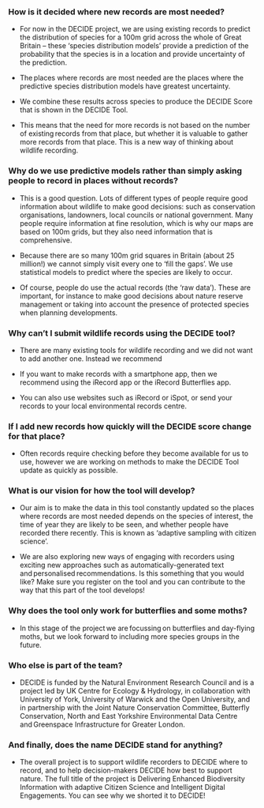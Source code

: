 [//]: # (title: Frequently asked questions)
### How is it decided where new records are most needed?   
- For now in the DECIDE project, we are using existing records to predict the distribution of species for a 100m grid across the whole of Great Britain – these ‘species distribution models’ provide a prediction of the probability that the species is in a location and provide uncertainty of the prediction.  

- The places where records are most needed are the places where the predictive species distribution models have greatest uncertainty.   

- We combine these results across species to produce the DECIDE Score that is shown in the DECIDE Tool. 

- This means that the need for more records is not based on the number of existing records from that place, but whether it is valuable to gather more records from that place. This is a new way of thinking about wildlife recording.  

### Why do we use predictive models rather than simply asking people to record in places without records?   
- This is a good question. Lots of different types of people require good information about wildlife to make good decisions: such as conservation organisations, landowners, local councils or national government. Many people require information at fine resolution, which is why our maps are based on 100m grids, but they also need information that is comprehensive.  

- Because there are so many 100m grid squares in Britain (about 25 million!) we cannot simply visit every one to ‘fill the gaps’. We use statistical models to predict where the species are likely to occur. 

- Of course, people do use the actual records (the ‘raw data’). These are important, for instance to make good decisions about nature reserve management or taking into account the presence of protected species when planning developments.  

### Why can’t I submit wildlife records using the DECIDE tool? 
- There are many existing tools for wildlife recording and we did not want to add another one. Instead we recommend  

- If you want to make records with a smartphone app, then we recommend using the iRecord app or the iRecord Butterflies app. 

- You can also use websites such as iRecord or iSpot, or send your records to your local environmental records centre.  

 
### If I add new records how quickly will the DECIDE score change for that place? 
- Often records require checking before they become available for us to use, however we are working on methods to make the DECIDE Tool update as quickly as possible. 

### What is our vision for how the tool will develop?  
- Our aim is to make the data in this tool constantly updated so the places where records are most needed depends on the species of interest, the time of year they are likely to be seen, and whether people have recorded there recently. This is known as ‘adaptive sampling with citizen science’.  

- We are also exploring new ways of engaging with recorders using exciting new approaches such as automatically-generated text and personalised recommendations. Is this something that you would like? Make sure you register on the tool and you can contribute to the way that this part of the tool develops!  

### Why does the tool only work for butterflies and some moths?  
- In this stage of the project we are focussing on butterflies and day-flying moths, but we look forward to including more species groups in the future.  

### Who else is part of the team?  
- DECIDE is funded by the Natural Environment Research Council and is a project led by UK Centre for Ecology & Hydrology, in collaboration with University of York, University of Warwick and the Open University, and in partnership with the Joint Nature Conservation Committee, Butterfly Conservation, North and East Yorkshire Environmental Data Centre and Greenspace Infrastructure for Greater London.  

### And finally, does the name DECIDE stand for anything?  

- The overall project is to support wildlife recorders to DECIDE where to record, and to help decision-makers DECIDE how best to support nature. The full title of the project is Delivering Enhanced Biodiversity Information with adaptive Citizen Science and Intelligent Digital Engagements. You can see why we shorted it to DECIDE!   